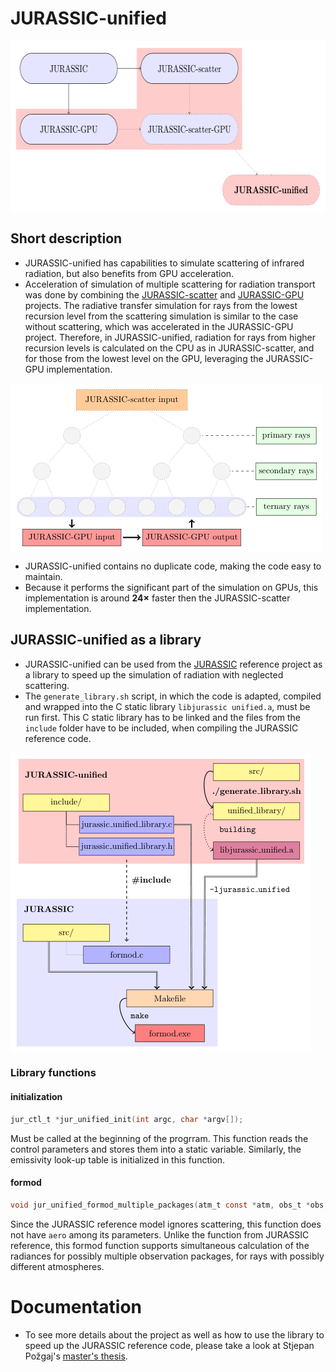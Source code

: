 # JURASSIC-unified

<img align="middle" src="docu/images/projects.png"  width="550" height="275">

## Short description

* JURASSIC-unified has capabilities to simulate scattering of infrared radiation, but also benefits from GPU acceleration.
* Acceleration of simulation of multiple scattering for radiation transport was done by combining the [JURASSIC-scatter](https://github.com/slcs-jsc/jurassic-scatter) and [JURASSIC-GPU](https://github.com/slcs-jsc/jurassic-gpu) projects. 
The radiative transfer simulation for rays from the lowest recursion level from the scattering simulation is similar to the case without scattering, which was accelerated in the JURASSIC-GPU project.
Therefore, in JURASSIC-unified, radiation for rays from higher recursion levels is calculated on the CPU as in JURASSIC-scatter, and for those from the lowest level on the GPU, leveraging the JURASSIC-GPU implementation.

<img align="middle" src="docu/images/execute.png"  width="500" height="270">

* JURASSIC-unified contains no duplicate code, making the code easy to maintain.
* Because it performs the significant part of the simulation on GPUs, this implementation is around **24×** faster then the JURASSIC-scatter implementation.

## JURASSIC-unified as a library

* JURASSIC-unified can be used from the [JURASSIC](https://github.com/slcs-jsc/jurassic) reference project as a library to speed up the simulation of radiation with neglected scattering.
* The `generate_library.sh` script, in which the code is adapted, compiled and wrapped into the C static library `libjurassic unified.a`, must be run first.
This C static library has to be linked and the files from the `include` folder have to be included, when compiling the JURASSIC reference code.
<img align="middle" src="docu/images/library.png"  width="480" height="480">

### Library functions

#### initialization

```c
jur_ctl_t *jur_unified_init(int argc, char *argv[]);
```
Must be called at the beginning of the progrram. This function reads the control parameters and stores them into a static variable. Similarly,
the emissivity look-up table is initialized in this function.

#### formod

```c
void jur_unified_formod_multiple_packages(atm_t const *atm, obs_t *obs, int num_of_obs_packages, int32_t const *atm_id);
```
Since the JURASSIC reference model ignores scattering, this function does not have `aero` among its parameters. Unlike the function from JURASSIC reference, this formod function supports simultaneous calculation of the radiances for possibly multiple observation packages, for rays with possibly different atmospheres.


# Documentation
* To see more details about the project as well as how to use the library to speed up the JURASSIC reference code, please take a look at Stjepan Požgaj's [master's thesis](docu/stjepan_pozgaj_thesis.pdf).
